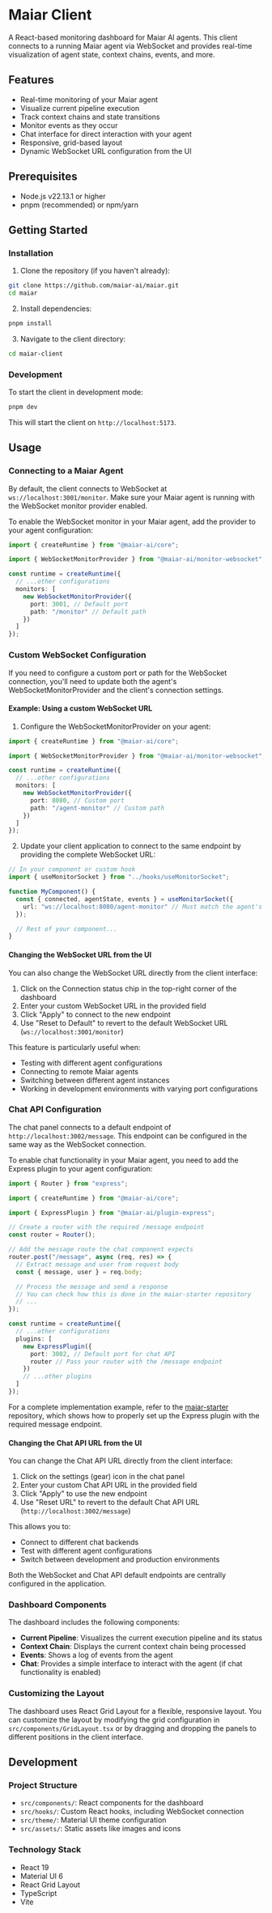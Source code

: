 # Maiar Client

A React-based monitoring dashboard for Maiar AI agents. This client connects to a running Maiar agent via WebSocket and provides real-time visualization of agent state, context chains, events, and more.

## Features

- Real-time monitoring of your Maiar agent
- Visualize current pipeline execution
- Track context chains and state transitions
- Monitor events as they occur
- Chat interface for direct interaction with your agent
- Responsive, grid-based layout
- Dynamic WebSocket URL configuration from the UI

## Prerequisites

- Node.js v22.13.1 or higher
- pnpm (recommended) or npm/yarn

## Getting Started

### Installation

1. Clone the repository (if you haven't already):

```bash
git clone https://github.com/maiar-ai/maiar.git
cd maiar
```

2. Install dependencies:

```bash
pnpm install
```

3. Navigate to the client directory:

```bash
cd maiar-client
```

### Development

To start the client in development mode:

```bash
pnpm dev
```

This will start the client on `http://localhost:5173`.

## Usage

### Connecting to a Maiar Agent

By default, the client connects to WebSocket at `ws://localhost:3001/monitor`. Make sure your Maiar agent is running with the WebSocket monitor provider enabled.

To enable the WebSocket monitor in your Maiar agent, add the provider to your agent configuration:

```typescript
import { createRuntime } from "@maiar-ai/core";

import { WebSocketMonitorProvider } from "@maiar-ai/monitor-websocket";

const runtime = createRuntime({
  // ...other configurations
  monitors: [
    new WebSocketMonitorProvider({
      port: 3001, // Default port
      path: "/monitor" // Default path
    })
  ]
});
```

### Custom WebSocket Configuration

If you need to configure a custom port or path for the WebSocket connection, you'll need to update both the agent's WebSocketMonitorProvider and the client's connection settings.

#### Example: Using a custom WebSocket URL

1. Configure the WebSocketMonitorProvider on your agent:

```typescript
import { createRuntime } from "@maiar-ai/core";

import { WebSocketMonitorProvider } from "@maiar-ai/monitor-websocket";

const runtime = createRuntime({
  // ...other configurations
  monitors: [
    new WebSocketMonitorProvider({
      port: 8080, // Custom port
      path: "/agent-monitor" // Custom path
    })
  ]
});
```

2. Update your client application to connect to the same endpoint by providing the complete WebSocket URL:

```typescript
// In your component or custom hook
import { useMonitorSocket } from "../hooks/useMonitorSocket";

function MyComponent() {
  const { connected, agentState, events } = useMonitorSocket({
    url: "ws://localhost:8080/agent-monitor" // Must match the agent's configuration
  });

  // Rest of your component...
}
```

#### Changing the WebSocket URL from the UI

You can also change the WebSocket URL directly from the client interface:

1. Click on the Connection status chip in the top-right corner of the dashboard
2. Enter your custom WebSocket URL in the provided field
3. Click "Apply" to connect to the new endpoint
4. Use "Reset to Default" to revert to the default WebSocket URL (`ws://localhost:3001/monitor`)

This feature is particularly useful when:

- Testing with different agent configurations
- Connecting to remote Maiar agents
- Switching between different agent instances
- Working in development environments with varying port configurations

### Chat API Configuration

The chat panel connects to a default endpoint of `http://localhost:3002/message`. This endpoint can be configured in the same way as the WebSocket connection.

To enable chat functionality in your Maiar agent, you need to add the Express plugin to your agent configuration:

```typescript
import { Router } from "express";

import { createRuntime } from "@maiar-ai/core";

import { ExpressPlugin } from "@maiar-ai/plugin-express";

// Create a router with the required /message endpoint
const router = Router();

// Add the message route the chat component expects
router.post("/message", async (req, res) => {
  // Extract message and user from request body
  const { message, user } = req.body;

  // Process the message and send a response
  // You can check how this is done in the maiar-starter repository
  // ...
});

const runtime = createRuntime({
  // ...other configurations
  plugins: [
    new ExpressPlugin({
      port: 3002, // Default port for chat API
      router // Pass your router with the /message endpoint
    })
    // ...other plugins
  ]
});
```

For a complete implementation example, refer to the [maiar-starter](https://github.com/maiar-ai/maiar/tree/main/maiar-starter) repository, which shows how to properly set up the Express plugin with the required message endpoint.

#### Changing the Chat API URL from the UI

You can change the Chat API URL directly from the client interface:

1. Click on the settings (gear) icon in the chat panel
2. Enter your custom Chat API URL in the provided field
3. Click "Apply" to use the new endpoint
4. Use "Reset URL" to revert to the default Chat API URL (`http://localhost:3002/message`)

This allows you to:

- Connect to different chat backends
- Test with different agent configurations
- Switch between development and production environments

Both the WebSocket and Chat API default endpoints are centrally configured in the application.

### Dashboard Components

The dashboard includes the following components:

- **Current Pipeline**: Visualizes the current execution pipeline and its status
- **Context Chain**: Displays the current context chain being processed
- **Events**: Shows a log of events from the agent
- **Chat**: Provides a simple interface to interact with the agent (if chat functionality is enabled)

### Customizing the Layout

The dashboard uses React Grid Layout for a flexible, responsive layout. You can customize the layout by modifying the grid configuration in `src/components/GridLayout.tsx` or by dragging and dropping the panels to different positions in the client interface.

## Development

### Project Structure

- `src/components/`: React components for the dashboard
- `src/hooks/`: Custom React hooks, including WebSocket connection
- `src/theme/`: Material UI theme configuration
- `src/assets/`: Static assets like images and icons

### Technology Stack

- React 19
- Material UI 6
- React Grid Layout
- TypeScript
- Vite
